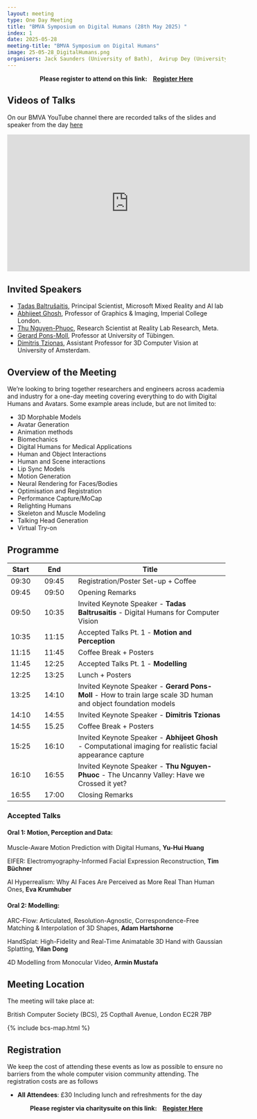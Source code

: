 ```yaml
---
layout: meeting
type: One Day Meeting
title: "BMVA Symposium on Digital Humans (28th May 2025) "
index: 1
date: 2025-05-28
meeting-title: "BMVA Symposium on Digital Humans"
image: 25-05-28_DigitalHumans.png
organisers: Jack Saunders (University of Bath),  Avirup Dey (University of Bath), Vinay Namboodiri (University of Bath), Soubhik Sanyal (Meta). 
---
```


<div class="alert mt-3 alert-info" style="text-align:center;">
<span><strong>Please register to attend on this link: &nbsp;&nbsp;
<a class="btn btn-warning" role="button" href="https://bmva.charitysuite.com/events/tz4td20i">Register Here</a></strong></span>
</div>

## Videos of Talks

On our BMVA YouTube channel there are recorded talks of the slides and speaker from the day [here](https://www.youtube.com/playlist?list=PLW8VWHVjepIt1DrtzuLqW0aPYSMsVXFET)

<div class="container">
	<div class="row"><div class="col-xs-12 col-lg-10 mx-auto">
		<div class="video-container">
			<iframe width="560" height="315" src="https://www.youtube.com/embed/videoseries?list=PLW8VWHVjepIt1DrtzuLqW0aPYSMsVXFET " frameborder="0" allow="autoplay; encrypted-media" allowfullscreen></iframe>
		</div>
	</div></div>
</div>

## Invited Speakers

*    [Tadas Baltrušaitis](https://www.microsoft.com/en-us/research/people/tabaltru/?msockid=0f662a7197af6620239a3e4e96ba674e), Principal Scientist, Microsoft Mixed Reality and AI lab
*    [Abhijeet Ghosh](https://www.doc.ic.ac.uk/~ghosh/), Professor of Graphics & Imaging, Imperial College London.
*    [Thu Nguyen-Phuoc](https://www.monkeyoverflow.com/), Research Scientist at Reality Lab Research, Meta.
*    [Gerard Pons-Moll](https://virtualhumans.mpi-inf.mpg.de/people/pons-moll.html), Professor at University of Tübingen.
*    [Dimitris Tzionas](https://dtzionas.com/), Assistant Professor for 3D Computer Vision at University of Amsterdam.

## Overview of the Meeting

We’re looking to bring together researchers and engineers across academia and industry for a one-day meeting covering everything to do with Digital Humans and Avatars. Some example areas include, but are not limited to:

*   3D Morphable Models
*   Avatar Generation
*   Animation methods
*   Biomechanics
*   Digital Humans for Medical Applications
*   Human and Object Interactions
*   Human and Scene interactions 
*   Lip Sync Models
*   Motion Generation
*   Neural Rendering for Faces/Bodies
*   Optimisation and Registration
*   Performance Capture/MoCap
*   Relighting Humans
*   Skeleton and Muscle Modeling
*   Talking Head Generation
*   Virtual Try-on

## Programme

| Start 	|   	| End    	|   	| Title                                        	|
|-------	|---	|--------	|---	|----------------------------------------------	|
| 09:30 	|   	| 09:45  	|   	| Registration/Poster Set-up + Coffee           |
| 09:45 	|   	| 09:50  	|   	| Opening Remarks                              	|
| 09:50 	|   	| 10:35  	|   	| Invited Keynote Speaker - **Tadas Baltrusaitis** - Digital Humans for Computer Vision |
| 10:35 	|   	| 11:15  	|   	| Accepted Talks Pt. 1 - **Motion and Perception**  |
| 11:15 	|   	| 11:45  	|   	| Coffee Break + Posters                       	|
| 11:45 	|   	| 12:25  	|   	| Accepted Talks Pt. 1 - **Modelling**          |              	 	
| 12:25 	|   	| 13:25  	|   	| Lunch + Posters      	|
| 13:25 	|   	| 14:10  	|   	| Invited Keynote Speaker - **Gerard Pons-Moll** - How to train large scale 3D human and object foundation models|     
| 14:10 	|   	| 14:55  	|   	| Invited Keynote Speaker - **Dimitris Tzionas**  	| 
| 14:55     |       | 15.25     |       | Coffee Break + Posters                        |
| 15:25 	|   	| 16:10  	|   	| Invited Keynote Speaker - **Abhijeet Ghosh**  - Computational imaging for realistic facial appearance capture	|     
| 16:10 	|   	| 16:55  	|   	| Invited Keynote Speaker -  **Thu Nguyen-Phuoc** -  The Uncanny Valley: Have we Crossed it yet? 	| 	 
| 16:55 	|   	| 17:00  	|   	| Closing Remarks                              	|

### Accepted Talks

#### Oral 1: Motion, Perception and Data:
Muscle-Aware Motion Prediction with Digital Humans, **Yu-Hui Huang**

EIFER: Electromyography-Informed Facial Expression Reconstruction, **Tim Büchner** 

AI Hyperrealism: Why AI Faces Are Perceived as More Real Than Human Ones, **Eva Krumhuber**

#### Oral 2: Modelling:

ARC-Flow: Articulated, Resolution-Agnostic, Correspondence-Free Matching & Interpolation of 3D Shapes, **Adam Hartshorne**

HandSplat: High-Fidelity and Real-Time Animatable 3D Hand with Gaussian Splatting, **Yilan Dong**

4D Modelling from Monocular Video, **Armin Mustafa**


## Meeting Location

The meeting will take place at:

British Computer Society (BCS), 25 Copthall Avenue, London EC2R 7BP

{% include bcs-map.html %}

## Registration

We keep the cost of attending these events as low as possible to ensure no barriers from the whole computer vision community attending. 
The registration costs are as follows 
- **All Attendees**:  £30
Including lunch and refreshments for the day


<div class="alert mt-3 alert-info" style="text-align:center;">
<span><strong>Please register via charitysuite on this link: &nbsp;&nbsp;
<a class="btn btn-warning" role="button" href="https://bmva.charitysuite.com/events/tz4td20i">Register Here</a></strong></span>
</div>




